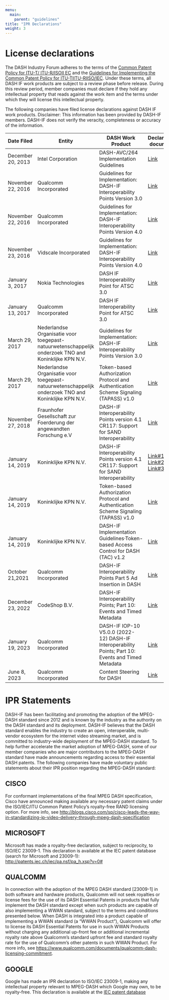 ```yaml
---
menu:
  main:
    parent: "guidelines"
title: "IPR Declarations"
weight: 3
---
```


# License declarations

The DASH Industry Forum adheres to the terms of the [Common Patent Policy for ITU-T/ ITU-R/ISOII EC](https://www.itu.int/en/ITU-T/ipr/Pages/default.aspx) and the [Guidelines for Implementing the Common Patent Policy for ITU-TIITU-RIISO/IEC](https://www.itu.int/oth/T0404000001/en). Under these terms, all DASH IF work products are subject to a review phase before release. During this review period, member companies must declare if they hold any intellectual property that reads against the work item and the terms under which they will license this intellectual property. 

The following companies have filed license declarations against DASH IF work products. Disclaimer: This information has been provided by DASH-IF members. DASH-IF does not verify the veracity, completeness or accuracy of the information.

|  Date Filed | Entity | DASH Work Product | Declaration document |
| -------| -------|-------|-------|
| December 20, 2013 | Intel Corporation | DASH-AVC/264 Implementation Guidelines | [Link](https://dashif.org/docs/IPR-declarations/DASH_IF.pdf) |
| November 22, 2016 | Qualcomm Incorporated | Guidelines for Implementation: DASH-IF lnteroperability Points Version 3.0 | [Link](https://dashif.org/docs/IPR-declarations/DASH-IP_2016-11-22_Guidelines-for-Implementation-3.0_LOA.pdf) | 
| November 22, 2016 | Qualcomm Incorporated | Guidelines for Implementation: DASH-IF Interoperability Points Version 4.0 | [Link](https://dashif.org/docs/IPR-declarations/DASH-IP_2016-11-22_Guidelines-for-Implementation-4.0_LOA.pdf) | 
| November 23, 2016 | Vidscale Incorporated | Guidelines for Implementation: DASH-IF Interoperability Points Version 4.0 | [Link](https://dashif.org/docs/IPR-declarations/VIDSCALE_DASH-IF_Disclosure.pdf) |
| January 3, 2017 | Nokia Technologies | DASH IF Interoperability Point for ATSC 3.0 | [Link](https://dashif.org/docs/IPR-declarations/20170103%20DASH-IF_.pdf) |
| January 13, 2017 | Qualcomm Incorporated | DASH IF Interoperability Point for ATSC 3.0 | [Link](https://dashif.org/docs/IPR-declarations/DASH-IP_2017-01-13_Guidelines-for-Implementation-ATSC-3.0_LOA.pdf) | 
| March 29, 2017 | Nederlandse Organisatie voor toegepast-natuurwetenschappelijk onderzoek TNO and Koninklijke KPN N.V. | Guidelines  for Implementation: DASH-IF lnteroperability Points Version 3.0 | [Link](https://dashif.org/docs/IPR-declarations/Patent%20Statement%20and%20Lic.Decl.%20case%202007255.pdf) |
| March 29, 2017 | Nederlandse Organisatie voor toegepast-natuurwetenschappelijk onderzoek TNO and Koninklijke KPN N.V. | Token-based Authorization Protocol and Authentication Scheme Signaling (TAPASS) v1.0  | [Link](https://dashif.org/docs/IPR-declarations/Patent%20Statement%20and%20Lic.Decl.%20case%202012056.pdf) |
| November 27, 2018 | Fraunhofer Gesellschaft zur  Foerderung der  angewandten Forschung e.V| DASH-IF lnteroperability Points version 4.1 CR117: Support for SAND lnteroperability | [Link](https://dashif.org/docs/IPR-declarations/DASH-IF_IPR-Decl-FhG-updated.pdf) | 
| January 14, 2019 | Koninklijke KPN N.V. | DASH-IF lnteroperability Points version 4.1 CR117: Support for SAND lnteroperability | [Link#1](https://dashif.org/docs/IPR-declarations/Patent%20Statement%20%26%20Licensing%20Declaration%20Form.pdf), [Link#2](https://dashif.org/docs/IPR-declarations/Patent%20Statement%20%26%20Licensing%20Declaration%20Form%5B2%5D.pdf), [Link#3](https://dashif.org/docs/IPR-declarations/Patent%20Statement%20%26%20Licensing%20Declaration%20Statement.pdf) | 
| January 14, 2019 | Koninklijke KPN N.V. | Token-based Authorization Protocol and Authentication Scheme Signaling (TAPASS) v1.0 | [Link](https://dashif.org/docs/IPR-declarations/Patent%20Statement%20%26%20Licensing%20Declaration%20Form%5B1%5D.pdf) | 
| January 14, 2019 | Koninklijke KPN N.V. | DASH-IF Implementation Guidelines·Token-based Access Control for DASH (TAC) v1.2 | [Link](https://dashif.org/docs/IPR-declarations/Patent%20Statement%20%26%20Licensing%20Declaration.pdf) |
| October 21,2021 | Qualcomm Incorporated | DASH-IF Interoperability Points Part 5 Ad Insertion in DASH | [Link](https://dashif.org/docs/IPR-declarations/DASH-IF_Interoperability%20Points%20Part%205%20Ad%20Insertion%20in%20DASH_LOA.pdf) |
| December 23, 2022 | CodeShop B.V. | DASH-IF Interoperability Points; Part 10: Events and Timed Metadata | [Link](https://dashif.org/docs/IPR-declarations/DASH%20IF%20IPR%20Exhibit-A-signed-codeshop1.pdf) |
| January 19, 2023 | Qualcomm Incorporated | DASH-IF IOP-10 V5.0.0 (2022-12) DASH-IF Interoperability Points; Part 10: Events and Timed Metadata | [Link](https://dashif.org/docs/IPR-declarations/DASH-IF_2023-01-19_DASH-IF-IOP-10_DocuSign.pdf) |
| June 8, 2023 | Qualcomm Incorporated | Content Steering for DASH | [Link](https://dashif.org/docs/IPR-declarations/DASH-IF_2023-06-08_DASH-IF_CTS00XX_V0.9.8_(2023-05)_DocuSign-3.pdf) |

# IPR Statements

DASH-IF has been facilitating and promoting the adoption of the MPEG-DASH standard since 2012 and is known by the industry as the authority on the DASH standard and its deployment. DASH-IF believes that the DASH standard enables the industry to create an open, interoperable, multi-vendor ecosystem for the internet video streaming market, and is committed to industry-wide deployment of the MPEG-DASH standard. To help further accelerate the market adoption of MPEG-DASH, some of our member companies who are major contributors to the MPEG-DASH standard have made announcements regarding access to their essential DASH patents. The following companies have made voluntary public statements about their IPR position regarding the MPEG-DASH standard:

## CISCO
For conformant implementations of the final MPEG DASH specification, Cisco have announced making available any necessary patent claims under the ISO/IEC/ITU Common Patent Policy’s royalty-free RAND licensing option. For more info, see http://blogs.cisco.com/sp/cisco-leads-the-way-in-standardizing-ip-video-delivery-through-mpeg-dash-specification

## MICROSOFT
Microsoft has made a royalty-free declaration, subject to reciprocity, to ISO/IEC 23009-1.   This declaration is available at the IEC patent database (search for Microsoft and 23009-1):  http://patents.iec.ch/iec/pa.nsf/pa_h.xsp?v=0#

## QUALCOMM
In connection with the adoption of the MPEG DASH standard [23009-1] in both software and hardware products, Qualcomm will not seek royalties or license fees for the use of its DASH Essential Patents in products that fully implement the DASH standard except when such products are capable of also implementing a WWAN standard, subject to the terms and conditions presented below. When DASH is integrated into a product capable of implementing a WWAN standard (a “WWAN Product”), Qualcomm will offer to license its DASH Essential Patents for use in such WWAN Products without charging any additional up-front fee or additional incremental royalty rate above Qualcomm’s standard upfront fee and standard royalty rate for the use of Qualcomm’s other patents in such WWAN Product. For more info, see https://www.qualcomm.com/documents/qualcomm-dash-licensing-commitment.

## GOOGLE
Google has made an IPR declaration to ISO/IEC 23009-1, making any intellectual property relevant to MPEG-DASH which Google may own, to be royalty-free. This declaration is available at the [IEC patent database](http://isotc.iso.org/livelink/livelink/fetch/2000/2122/3770791/16231513/2017-04-11_Google_Inc._23009-1.pdf?nodeid=19278568&vernum=-2)
